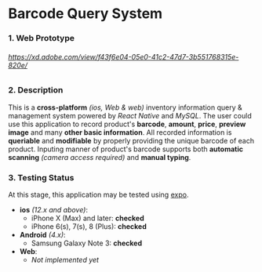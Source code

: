 # __Barcode Query System__

  ### 1. __Web Prototype__

  ###### <https://xd.adobe.com/view/f43f6e04-05e0-41c2-47d7-3b551768315e-820e/>


  ### 2. __Description__

  This is a __cross-platform__ _(ios, Web & web)_ inventory information query & management system powered by _React Native_ and _MySQL_. The user could use this application to record product's __barcode__, __amount__, __price__, __preview image__ and many __other basic information__. All recorded information is __queriable__ and __modifiable__ by properly providing the unique barcode of each product. Inputing manner of product's barcode supports both __automatic scanning__ _(camera access required)_ and __manual typing__.


  ### 3. __Testing Status__

  At this stage, this application may be tested using [expo](https://expo.io).

  + __ios__ _(12.x and above)_:
    + iPhone X (Max) and later: __checked__
    + iPhone 6(s), 7(s), 8 (Plus): __checked__
  + __Android__ _(4.x)_:
    + Samsung Galaxy Note 3: __checked__
  + __Web__:
    + _Not implemented yet_
